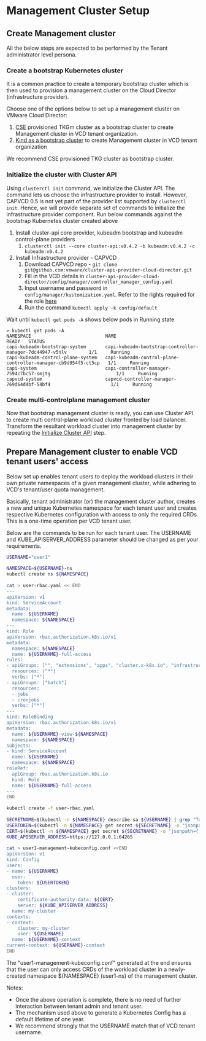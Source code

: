 # Management Cluster Setup

## Create Management cluster

All the below steps are expected to be performed by the Tenant administrator level persona.

### Create a bootstrap Kubernetes cluster

It is a common practice to create a temporary bootstrap cluster which is then used to provision a
management cluster on the Cloud Director (infrastructure provider).

Choose one of the options below to set up a management cluster on VMware Cloud Director:

1. [CSE](https://github.com/vmware/container-service-extension) provisioned TKGm cluster as a bootstrap cluster to 
   create Management cluster in VCD tenant organization.
2. [Kind as a bootstrap cluster](https://cluster-api.sigs.k8s.io/user/quick-start.html#install-andor-configure-a-kubernetes-cluster)
   to create Management cluster in VCD tenant organization

We recommend CSE provisioned TKG cluster as bootstrap cluster.

<a name="management_cluster_init"></a>
### Initialize the cluster with Cluster API
Using `clusterctl init` command, we initialize the Cluster API. The command lets us choose the infrastructure provider to install. However, CAPVCD 0.5 is not yet part of the provider list
supported by `clusterctl init`. Hence, we will provide separate set of commands to initialize the infrastructure provider component.
Run below commands against the bootstrap Kubernetes cluster created above

1. Install cluster-api core provider, kubeadm bootstrap and kubeadm control-plane providers
    1. `clusterctl init --core cluster-api:v0.4.2 -b kubeadm:v0.4.2 -c kubeadm:v0.4.2`
2. Install Infrastructure provider - CAPVCD
    1. Download CAPVCD repo - `git clone git@github.com:vmware/cluster-api-provider-cloud-director.git`
    2. Fill in the VCD details in `cluster-api-provider-cloud-director/config/manager/controller_manager_config.yaml`
    3. Input username and password in `config/manager/kustomization.yaml`. Refer to the rights required for the role [here](VCD_SETUP.md)
    4. Run the command `kubectl apply -k config/default`

Wait until `kubectl get pods -A` shows below pods in Running state
```
> kubectl get pods -A
NAMESPACE                           NAME                                                            READY   STATUS 
capi-kubeadm-bootstrap-system       capi-kubeadm-bootstrap-controller-manager-7dc44947-v5nlv        1/1     Running 
capi-kubeadm-control-plane-system   capi-kubeadm-control-plane-controller-manager-cb9d954f5-ct5cp   1/1     Running
capi-system                         capi-controller-manager-7594c7bc57-smjtg                        1/1     Running 
capvcd-system                       capvcd-controller-manager-769d64d4bf-54bf4                      1/1     Running
```  

### Create multi-controlplane management cluster
Now that bootstrap management cluster is ready, you can use Cluster API to create multi control-plane workload cluster fronted by
load balancer. Transform the resultant workload cluster into management cluster by repeating the
[Initialize Cluster API](#management_cluster_init) step.

<a name="tenant_user_management"></a>
## Prepare Management cluster to enable VCD tenant users' access
Below set up enables tenant users to deploy the workload clusters in their own private namespaces of a given management 
cluster, while adhering to VCD's tenant/user quota management.

Basically, tenant administrator (or) the management cluster author, creates a new and unique Kubernetes namespace for 
each tenant user and creates respective Kubernetes configuration with access to only the
required CRDs. This is a one-time operation per VCD tenant user.

Below are the commands to be run for each tenant user. The USERNAME and KUBE_APISERVER_ADDRESS parameter should be 
changed as per your requirements.

```sh
USERNAME="user1"
 
NAMESPACE=${USERNAME}-ns
kubectl create ns ${NAMESPACE}
 
cat > user-rbac.yaml << END
---
apiVersion: v1
kind: ServiceAccount
metadata:
  name: ${USERNAME}
  namespace: ${NAMESPACE}
---
kind: Role
apiVersion: rbac.authorization.k8s.io/v1
metadata:
  namespace: ${NAMESPACE}
  name: ${USERNAME}-full-access
rules:
- apiGroups: ["", "extensions", "apps", "cluster.x-k8s.io", "infrastructure.cluster.x-k8s.io", "bootstrap.cluster.x-k8s.io", "controlplane.cluster.x-k8s.io", "apiextensions.k8s.io"]
  resources: ["*"]
  verbs: ["*"]
- apiGroups: ["batch"]
  resources:
  - jobs
  - cronjobs
  verbs: ["*"]
---
kind: RoleBinding
apiVersion: rbac.authorization.k8s.io/v1
metadata:
  name: ${USERNAME}-view-${NAMESPACE}
  namespace: ${NAMESPACE}
subjects:
- kind: ServiceAccount
  name: ${USERNAME}
  namespace: ${NAMESPACE}
roleRef:
  apiGroup: rbac.authorization.k8s.io
  kind: Role
  name: ${USERNAME}-full-access
---
END
 
kubectl create -f user-rbac.yaml
 
SECRETNAME=$(kubectl -n ${NAMESPACE} describe sa ${USERNAME} | grep "Tokens" | cut -f2 -d: | tr -d " ")
USERTOKEN=$(kubectl -n ${NAMESPACE} get secret ${SECRETNAME} -o "jsonpath={.data.token}" | base64 -d)
CERT=$(kubectl -n ${NAMESPACE} get secret ${SECRETNAME} -o "jsonpath={.data['ca\.crt']}")
KUBE_APISERVER_ADDRESS=https://127.0.0.1:64265
 
cat > user1-management-kubeconfig.conf <<END
apiVersion: v1
kind: Config
users:
- name: ${USERNAME}
  user:
    token: ${USERTOKEN}
clusters:
- cluster:
    certificate-authority-data: ${CERT}
    server: ${KUBE_APISERVER_ADDRESS}
  name: my-cluster
contexts:
- context:
    cluster: my-cluster
    user: ${USERNAME}
  name: ${USERNAME}-context
current-context: ${USERNAME}-context
END
```
The "user1-management-kubeconfig.conf" generated at the end ensures that the user can only access CRDs of the
workload cluster in a newly-created namespace ${NAMESPACE} (user1-ns) of the management cluster.

Notes:
* Once the above operation is complete, there is no need of further interaction between tenant admin and tenant user.
* The mechanism used above to generate a Kubernetes Config has a default lifetime of one year.
* We recommend strongly that the USERNAME match that of VCD tenant username.
